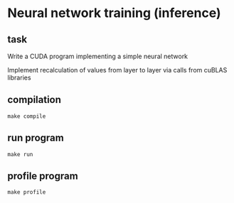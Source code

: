 # Neural network training (inference)

## task

Write a CUDA program implementing a simple neural network

Implement recalculation of values from layer to layer via calls from cuBLAS libraries

## compilation

```
make compile
```

## run program

```
make run
```

## profile program

```
make profile
```